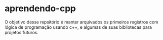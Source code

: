 # aprendendo-cpp
O objetivo desse repsitório é manter arquivados os primeiros registros com lógica de programação usando c++, e algumas de suas bibliotecas para projetos futuros.
